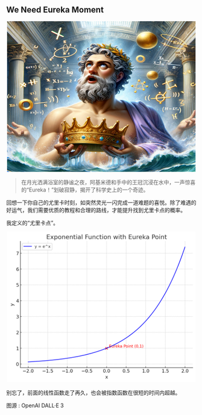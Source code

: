 ## We Need Eureka Moment

<div align="center">
    <img src="https://github.com/Nagi-ovo/BJUT-AI/blob/master/docs/img/Eureka%20moment.png?raw=true" alt = "front" width="500" height="400">
</div>



> 在月光洒满浴室的静谧之夜，阿基米德和手中的王冠沉浸在水中，一声惊喜的“Eureka！”划破寂静，揭开了科学史上的一个奇迹。

回想一下你自己的尤里卡时刻，如突然灵光一闪完成一道难题的喜悦。除了难遇的好运气，我们需要优质的教程和合理的路线，才能提升找到尤里卡点的概率。

我定义的“尤里卡点”。

<div align="center">
    <img src="https://github.com/Nagi-ovo/BJUT-AI/blob/master/docs/img/eureka%2016.08.38.png?raw=true" alt = "front" width="500" height="400">
</div>

别忘了，前面的线性函数走了再久，也会被指数函数在很短的时间内超越。

图源 : OpenAI DALL·E 3